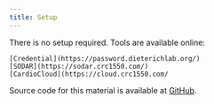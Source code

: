 ```yaml
---
title: Setup
---
```


There is no setup required. Tools are available online:

    [Credential](https://password.dieterichlab.org/)
    [SODAR](https://sodar.crc1550.com/)
    [CardioCloud](https://cloud.crc1550.com/

Source code for this material is available at [GitHub](https://github.com/dieterich-lab/crc1550-inf-datamanagement).
